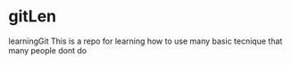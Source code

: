 # gitLen
learningGit
This is a repo for learning how to use many basic tecnique that many people dont do
